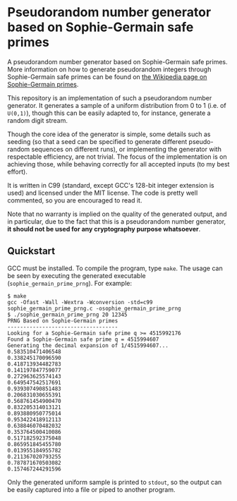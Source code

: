 # Pseudorandom number generator based on Sophie-Germain safe primes

A pseudorandom number generator based on Sophie-Germain safe primes. More information on how to generate pseudorandom integers through Sophie-Germain safe primes can be found on [the Wikipedia page on Sophie-Germain primes](https://en.wikipedia.org/wiki/Sophie_Germain_prime#Pseudorandom_number_generation).

This repository is an implementation of such a pseudorandom number generator. It generates a sample of a uniform distribution from 0 to 1 (i.e. of `U(0,1)`), though this can be easily adapted to, for instance, generate a random digit stream.

Though the core idea of the generator is simple, some details such as seeding (so that a seed can be specified to generate different pseudo-random sequences on different runs), or implementing the generator with respectable efficiency, are not trivial. The focus of the implementation is on achieving those, while behaving correctly for all accepted inputs (to my best effort). 

It is written in C99 (standard, except GCC's 128-bit integer extension is used) and licensed under the MIT license. The code is pretty well commented, so you are encouraged to read it.

Note that no warranty is implied on the quality of the generated output, and in particular, due to the fact that this is a pseudorandom number generator, **it should not be used for any cryptography purpose whatsoever**.

## Quickstart

GCC must be installed. To compile the program, type `make`. The usage can be seen by executing the generated executable (`sophie_germain_prime_prng`). For example:

```
$ make
gcc -Ofast -Wall -Wextra -Wconversion -std=c99 sophie_germain_prime_prng.c -osophie_germain_prime_prng
$ ./sophie_germain_prime_prng 20 12345
PRNG Based on Sophie-Germain primes
-----------------------------------
Looking for a Sophie-Germain safe prime q >= 4515992176
Found a Sophie-Germain safe prime q = 4515994607
Generating the decimal expansion of 1/4515994607...
0.583510471406548
0.338245170096590
0.418713934482783
0.141197847759077
0.272963625574143
0.649547542517691
0.939307490851483
0.206831030655391
0.568761454900470
0.832205314013121
0.893880950775014
0.953422418912113
0.638846070482032
0.353764500410086
0.517182592375048
0.865951845455780
0.013955184955782
0.211367020793255
0.787871670503082
0.157467244291596
```

Only the generated uniform sample is printed to `stdout`, so the output can be easily captured into a file or piped to another program.
